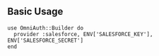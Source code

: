 ## Basic Usage

    use OmniAuth::Builder do
      provider :salesforce, ENV['SALESFORCE_KEY'], ENV['SALESFORCE_SECRET']
    end